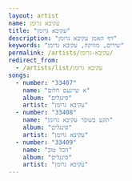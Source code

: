 ```yaml
---
layout: artist
name: עקיבא גרומן
title: "עקיבא גרומן"
description: "דף האמן עקיבא גרומן"
keywords: "שירים, מוזיקה, עקיבא גרומן"
permalink: /artists/עקיבא-גרומן/
redirect_from:
  - /artists/list/עקיבא גרומן
songs:
  - number: "33407"
    name: "א שיינעם חלום"
    album: "סינגלים"
    artist: "עקיבא גרומן"
  - number: "33408"
    name: "תקע בשופר עקיבא גרומן"
    album: "סינגלים"
    artist: "עקיבא גרומן"
  - number: "33409"
    name: "הכל טוב"
    album: "סינגלים"
    artist: "עקיבא גרומן"
---
```

